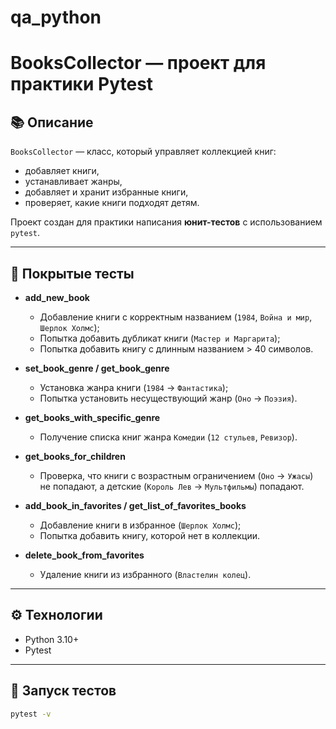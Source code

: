# qa_python
# BooksCollector — проект для практики Pytest

## 📚 Описание
`BooksCollector` — класс, который управляет коллекцией книг:  
- добавляет книги,  
- устанавливает жанры,  
- добавляет и хранит избранные книги,  
- проверяет, какие книги подходят детям.  

Проект создан для практики написания **юнит-тестов** с использованием `pytest`.

---

## 🧪 Покрытые тесты
- **add_new_book**
  - Добавление книги с корректным названием (`1984`, `Война и мир`, `Шерлок Холмс`);
  - Попытка добавить дубликат книги (`Мастер и Маргарита`);
  - Попытка добавить книгу с длинным названием > 40 символов.

- **set_book_genre / get_book_genre**
  - Установка жанра книги (`1984` → `Фантастика`);
  - Попытка установить несуществующий жанр (`Оно` → `Поэзия`).

- **get_books_with_specific_genre**
  - Получение списка книг жанра `Комедии` (`12 стульев`, `Ревизор`).

- **get_books_for_children**
  - Проверка, что книги с возрастным ограничением (`Оно` → `Ужасы`) не попадают, а детские (`Король Лев` → `Мультфильмы`) попадают.

- **add_book_in_favorites / get_list_of_favorites_books**
  - Добавление книги в избранное (`Шерлок Холмс`);
  - Попытка добавить книгу, которой нет в коллекции.

- **delete_book_from_favorites**
  - Удаление книги из избранного (`Властелин колец`).

---

## ⚙️ Технологии
- Python 3.10+
- Pytest

---

## 🚀 Запуск тестов
```bash
pytest -v
